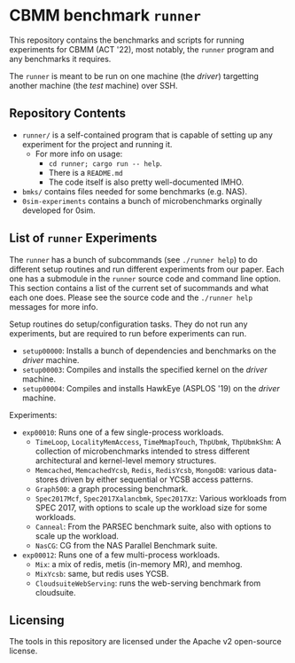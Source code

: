 # CBMM benchmark `runner`

This repository contains the benchmarks and scripts for running experiments for
CBMM (ACT '22), most notably, the `runner` program and any benchmarks it
requires.

The `runner` is meant to be run on one machine (the _driver_) targetting
another machine (the _test_ machine) over SSH.

## Repository Contents

- `runner/` is a self-contained program that is capable of setting up any
  experiment for the project and running it.
    - For more info on usage:
        - `cd runner; cargo run -- help`.
        - There is a `README.md`
        - The code itself is also pretty well-documented IMHO.
- `bmks/` contains files needed for some benchmarks (e.g. NAS).
- `0sim-experiments` contains a bunch of microbenchmarks orginally developed for 0sim.

## List of `runner` Experiments

The `runner` has a bunch of subcommands (see `./runner help`) to do different
setup routines and run different experiments from our paper. Each one has a
submodule in the `runner` source code and command line option. This section
contains a list of the current set of sucommands and what each one does. Please
see the source code and the `./runner help` messages for more info.

Setup routines do setup/configuration tasks. They do not run any experiments,
but are required to run before experiments can run.

- `setup00000`: Installs a bunch of dependencies and benchmarks on the _driver_ machine.
- `setup00003`: Compiles and installs the specified kernel on the _driver_ machine.
- `setup00004`: Compiles and installs HawkEye (ASPLOS '19) on the _driver_ machine.

Experiments:

- `exp00010`: Runs one of a few single-process workloads.
  - `TimeLoop`, `LocalityMemAccess`, `TimeMmapTouch`, `ThpUbmk`, `ThpUbmkShm`:
    A collection of microbenchmarks intended to stress different architectural
    and kernel-level memory structures. 
  - `Memcached`, `MemcachedYcsb`, `Redis`, `RedisYcsb`, `MongoDB`: various
    data-stores driven by either sequential or YCSB access patterns.
  - `Graph500`: a graph processing benchmark.
  - `Spec2017Mcf`, `Spec2017Xalancbmk`, `Spec2017Xz`: Various workloads from
    SPEC 2017, with options to scale up the workload size for some workloads.
  - `Canneal`: From the PARSEC benchmark suite, also with options to scale up
    the workload.
  - `NasCG`: CG from the NAS Parallel Benchmark suite.
- `exp00012`: Runs one of a few multi-process workloads.
  - `Mix`: a mix of redis, metis (in-memory MR), and memhog.
  - `MixYcsb`: same, but redis uses YCSB.
  - `CloudsuiteWebServing`: runs the web-serving benchmark from cloudsuite.

## Licensing

The tools in this repository are licensed under the Apache v2 open-source license.
